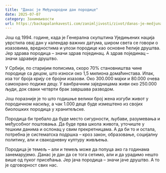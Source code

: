 ```yaml
---
title: "Данас је Међународни дан породице"
date: 2025-07-07
category: Занимљивости
url: https://backapalankavesti.com/zanimljivosti/zivot/danas-je-medjunarodni-dan-porodice/
---
```


Још од 1994. године, када је Генерална скупштина Уједињених нација уврстила овај дан у календар важних датума, широм света се говори о изазовима, вредностима и улози породице као основне ћелије друштва. Јер здрава породица – значи здрав појединац. А здрав појединац – значи здравије друштво.

У Србији, по старијим пописима, скоро 70% становништва чине породице са децом, што износи око 1,5 милиона домаћинстава. Ипак, иза тог броја крију се бројни изазови. Око 300.000 мајки и 80.000 очева самохрано подиже децу. У ванбрачним заједницама живи око 250.000 људи, док сваки четврти брак завршава разводом.

Још поразније је то што годишње велики број жена изгуби живот у породичном насиљу, а чак 1.000 деце буде измештено из својих биолошких породица у хранитељске.

Породица би требало да буде место сигурности, љубави, разумевања и међусобног поштовања. Да буде прва школа живота, уточиште у тешким данима и ослонац у свим прекретницама. А да би то и остала, потребна је систематска подршка – кроз закон, образовање, социјалну политику, али и свакодневну културу живљења.

Породица је темељ – али и темељ може да попуца ако га годинама занемарујемо. Данас је дан да се тога сетимо, али и да урадимо нешто више од пуког присећања. Јер јача породица – значи јаче друштво. А то је одговорност свих нас.
